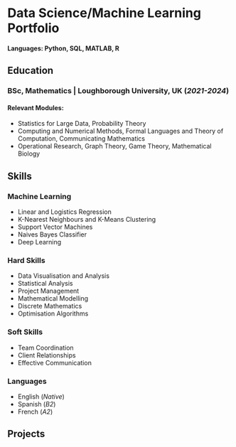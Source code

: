 # Data Science/Machine Learning Portfolio

#### Languages: Python, SQL, MATLAB, R  

## Education
### BSc, Mathematics | Loughborough University, UK (_2021-2024_)
#### Relevant Modules: 
- Statistics for Large Data, Probability Theory
- Computing and Numerical Methods, Formal Languages and Theory of Computation, Communicating Mathematics
- Operational Research, Graph Theory, Game Theory, Mathematical Biology
## Skills
### Machine Learning
- Linear and Logistics Regression
- K-Nearest Neighbours and K-Means Clustering
- Support Vector Machines
- Naives Bayes Classifier
- Deep Learning
### Hard Skills
- Data Visualisation and Analysis
- Statistical Analysis
- Project Management
- Mathematical Modelling
- Discrete Mathematics
- Optimisation Algorithms
### Soft Skills
- Team Coordination
- Client Relationships
- Effective Communication
### Languages
- English (_Native_)
- Spanish (_B2_)
- French (_A2_)
## Projects
